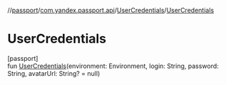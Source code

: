 //[passport](../../../index.md)/[com.yandex.passport.api](../index.md)/[UserCredentials](index.md)/[UserCredentials](-user-credentials.md)

# UserCredentials

[passport]\
fun [UserCredentials](-user-credentials.md)(environment: Environment, login: String, password: String, avatarUrl: String? = null)
